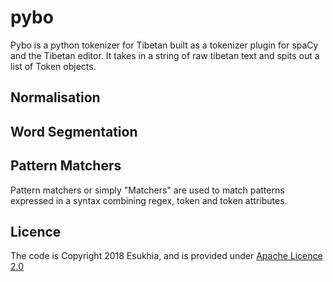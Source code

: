 # pybo

Pybo is a python tokenizer for Tibetan built as a tokenizer plugin for spaCy and the Tibetan editor. It takes in a string of raw tibetan text and spits out a list of Token objects.

## Normalisation

## Word Segmentation

## Pattern Matchers
Pattern matchers or simply "Matchers" are used to match patterns expressed in a syntax combining regex, token and token attributes.

## Licence

The code is Copyright 2018 Esukhia, and is provided under [Apache Licence 2.0](LICENCE)

